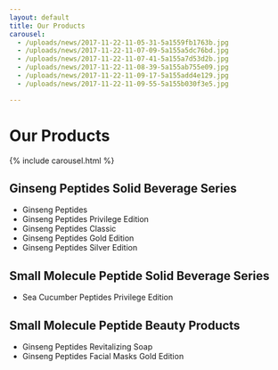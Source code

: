```yaml
---
layout: default
title: Our Products
carousel:
  - /uploads/news/2017-11-22-11-05-31-5a1559fb1763b.jpg
  - /uploads/news/2017-11-22-11-07-09-5a155a5dc76bd.jpg
  - /uploads/news/2017-11-22-11-07-41-5a155a7d53d2b.jpg
  - /uploads/news/2017-11-22-11-08-39-5a155ab755e09.jpg
  - /uploads/news/2017-11-22-11-09-17-5a155add4e129.jpg
  - /uploads/news/2017-11-22-11-09-55-5a155b030f3e5.jpg

---
```

# Our Products

{% include carousel.html %}

## Ginseng Peptides Solid Beverage Series

- Ginseng Peptides
- Ginseng Peptides Privilege Edition
- Ginseng Peptides Classic
- Ginseng Peptides Gold Edition
- Ginseng Peptides Silver Edition

## Small Molecule Peptide Solid Beverage Series

- Sea Cucumber Peptides Privilege Edition


## Small Molecule Peptide Beauty Products

- Ginseng Peptides Revitalizing Soap
- Ginseng Peptides Facial Masks Gold Edition
